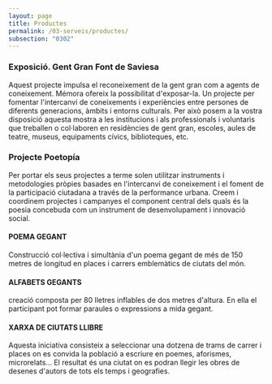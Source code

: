 ```yaml
---
layout: page
title: Productes
permalink: /03-serveis/productes/
subsection: "0302"
---
```


### Exposició. Gent Gran Font de Saviesa 

<amp-img class="img-site-banner" width="600" height="300" layout="responsive" alt="{{ page.title }}" src="{{ site.assets-images }}03-serveis-productes-gent-gran.jpg"></amp-img>

Aquest projecte impulsa el reconeixement de la gent gran com a agents de coneixement. Mémora ofereix la possibilitat d'exposar-la. Un projecte per fomentar l'intercanvi de coneixements i experiències entre persones de diferents generacions, àmbits i entorns culturals. Per això posem a la vostra disposició aquesta mostra a les institucions i als professionals i voluntaris que treballen o col·laboren en residències de gent gran, escoles, aules de teatre, museus, equipaments cívics, biblioteques, etc.  

### Projecte Poetopía 

<amp-img class="img-site-banner" width="600" height="300" layout="responsive" alt="{{ page.title }}" src="{{ site.assets-images }}03-serveis-programes-poetopia.jpg"></amp-img>

Per portar els seus projectes a terme solen utilitzar instruments i metodologies pròpies basades en l'intercanvi de coneixement i el foment de la participació ciutadana a través de la performance urbana. Creem i coordinem projectes i campanyes el component central dels quals és la poesia concebuda com un instrument de desenvolupament i innovació social.

#### POEMA GEGANT

Construcció col·lectiva i simultània d'un poema gegant de més de 150 metres de longitud en places i carrers emblemàtics de ciutats del món.

#### ALFABETS GEGANTS

creació composta per 80 lletres inflables de dos metres d'altura. En ella el participant pot formar paraules o expressions a mida gegant.

#### XARXA DE CIUTATS LLIBRE

Aquesta iniciativa consisteix a seleccionar una dotzena de trams de carrer i places on es convida la població a escriure en poemes, aforismes, microrelats... El resultat és una ciutat on es podran llegir les obres de desenes d'autors de tots els temps i geografies.